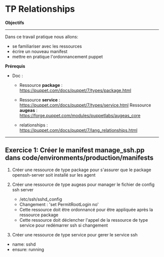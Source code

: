 # TP Relationships


**Objectifs**

---

Dans ce travail pratique nous allons:

- se familiariser avec les ressources
- écrire un nouveau manifest
- mettre en pratique l'ordonnancement puppet

**Prérequis**

- Doc :

  - Ressource **package** : https://puppet.com/docs/puppet/7/types/package.html

  - Ressource **service** : https://puppet.com/docs/puppet/7/types/service.html
  Ressource **augeas** : https://forge.puppet.com/modules/puppetlabs/augeas_core

  - relationships : https://puppet.com/docs/puppet/7/lang_relationships.html

---

## Exercice 1: Créer le manifest manage_ssh.pp dans code/environments/production/manifests


1. Créer une ressource de type package pour s'assurer que le package openssh-server soit installé sur les agent


2. Créer une ressource de type augeas pour manager le fichier de config ssh server

   - /etc/ssh/sshd_config
   - Changement : 'set PermitRootLogin no'
   - Cette ressource doit être ordonnancé pour être appliquée après la ressource package
   - Cette ressource doit déclencher l'appel de la ressource de type service pour redémarrer ssh si changement


3. Créer une ressource de type service pour gerer le service ssh

  - name: sshd
  - ensure: running


